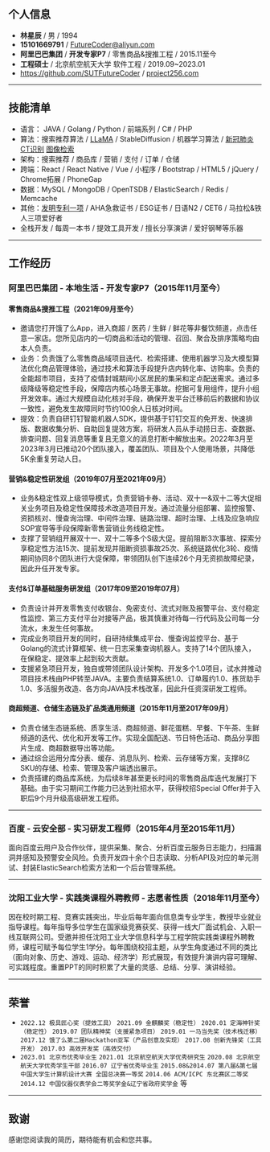 ## 个人信息
* **林星辰** / 男 / 1994
* **15101669791** / <FutureCoder@aliyun.com>
* **阿里巴巴集团** / **开发专家P7** / 零售商品&搜推工程 / 2015.11至今
* **工程硕士** / 北京航空航天大学 软件工程 / 2019.09~2023.01
* <https://github.com/SUTFutureCoder> / [project256.com](https://project256.com)

---

## 技能清单

* 语言： JAVA / Golang / Python / 前端系列 / C# / PHP
* 算法：搜索推荐算法 / [LLaMA](https://github.com/SUTFutureCoder/CLANNAD_LLaMA) / StableDiffusion / 机器学习算法 / [新冠肺炎CT识别](https://colab.research.google.com/drive/1TdP5AecNcIQWDD1EhcGWbTf8CGP5A5hx?usp=sharing) [图像检索](https://colab.research.google.com/drive/13uFqZmEl9FRfQ2kip8osnCSqDtwZNk5T?usp=sharing)  
* 架构：搜索推荐 / 商品库 / 营销 / 支付 / 订单 / 仓储
* 跨端：React / React Native / Vue / 小程序 / Bootstrap / HTML5 / jQuery / Chrome拓展 / PhoneGap
* 数据：MySQL / MongoDB / OpenTSDB / ElasticSearch / Redis / Memcache
* 其他：[发明专利一项](https://aiqicha.baidu.com/patent/info?referId=39a9e6674280d57ea33fb0d7bda3bd4f1e367f56&pid=85252215899659) / AHA急救证书 / ESG证书 / 日语N2 / CET6 / 马拉松&铁人三项爱好者  
* 全栈开发 / 每周一本书 / 提效工具开发 / 擅长分享演讲 / 爱好钢琴等乐器

---

## 工作经历
### 阿里巴巴集团 - 本地生活 - 开发专家P7（2015年11月至今）

#### 零售商品&搜推工程（2021年09月至今）

* 邀请您打开饿了么App，进入商超 / 医药 / 生鲜 / 鲜花等非餐饮频道，点击任意一家店。您所见店内的一切商品和活动的管理、召回、聚合及排序策略均由本人负责。
* 业务：负责饿了么零售商品域项目迭代、检索搭建、使用机器学习及大模型算法优化商品管理体验，通过技术和算法手段提升店内转化率、访购率。负责的全能超市项目，支持了疫情封城期间小区居民的集采和定点配送需求。通过多级降级等稳定性手段，保障店内核心场景无事故。挖掘可复用组件，提升小组开发效率。通过大规模自动化核对手段，确保开发平台迁移前后的数据和协议一致性，避免发生故障同时节约100余人日核对时间。
* 提效：负责自研钉钉智能机器人SDK，提供基于钉钉交互的免开发、快速排版、数据收集分析、自助回复提效方案，将研发人员从手动捞日志、查数据、排查问题、回复消息等重复且无意义的消息打断中解放出来。2022年3月至2023年3月已推动20个团队接入，覆盖团队、项目及个人使用场景，共降低5K余重复劳动人日。

#### 营销&稳定性研发组（2019年07月至2021年09月）

* 业务&稳定性双上级领导模式，负责营销卡券、活动、双十一&双十二等大促相关业务项目及稳定性保障技术改造项目开发。通过流量分组部署、监控报警、资损核对、慢查询治理、中间件治理、链路治理、超时治理、上线及应急响应SOP宣导等手段保障新零售营销业务线稳定性。
* 支撑了营销组开展双十一、双十二等多个S级大促。提前阻断3次事故、探索分享稳定性方法15次、提前发现并阻断资损事故25次、系统链路优化3轮、疫情期间协同8个团队进行大促保障，带领团队创下连续26个月无资损故障纪录，因此升任开发专家。

#### 支付&订单基础服务研发组（2017年09至2019年07月）
* 负责设计并开发零售支付收银台、免密支付、流式对账及报警平台、支付稳定性监控、第三方支付平台对接等产品，极其慎重对待每一行代码及公司每一分流水，未发生任何事故。
* 完成业务项目开发的同时，自研持续集成平台、慢查询监控平台、基于Golang的流式计算框架、统一日志采集查询机器人。支持了14个团队接入，在保稳定、提效率上起到较大贡献。
* 支援紧急项目开发，独自或带领团队设计架构、开发多个1.0项目，试水并推动项目技术栈由PHP转至JAVA。主要负责结算系统1.0、订单履约1.0、拣货助手1.0、多活服务改造、各方向JAVA技术栈改革，因此升任资深研发工程师。  

#### 商超频道、仓储生态链及扩品类通用频道（2015年11月至2017年09月）
* 负责仓储生态链系统、质享生活、商超频道、鲜花蛋糕、早餐、下午茶、生鲜频道的迭代、优化和开发等工作。实现全国配送、节日特色活动、商品分享图片生成、商超数据导出等功能。
* 通过综合运用分库分表、缓存、消息队列、检索、云存储等方案，支撑8亿SKU的存储、检索、管理及客户端透出展示。
* 负责搭建的商品库系统，为后续8年甚至更长时间的零售商品库迭代发展打下基础。由于实习期间工作能力已达到社招水平，获得校招Special Offer并于入职后9个月升级高级研发工程师。

---

### 百度 - 云安全部 - 实习研发工程师（2015年4月至2015年11月）
面向百度云用户及合作伙伴，提供采集、聚合、分析百度云服务日志能力，扫描漏洞并感知及预警安全风险。负责开发四十余个日志读取、分析API及对应的单元测试、封装ElasticSearch检索方法和一个后台管理系统。

---

### 沈阳工业大学 - 实践类课程外聘教师 - 志愿者性质（2018年11月至今）
因在校时期工程、竞赛实践突出，毕业后每年面向信息类专业学生，教授毕业就业指导课程。每年指导多位学生在国家级竞赛获奖、获得一线大厂面试机会、入职一线互联网公司。受邀并担任沈阳工业大学信息科学与工程学院实践类课程外聘教师，课程可赋予每位学生1学分。每年围绕校招主题，从学生角度通过不同的类比（面向对象、历史、游戏、运动、经济学）形式展现，有效提升演讲内容可理解、可实践程度。重置PPT的同时积累了大量的灵感、总结、分享、演讲经验。

---

## 荣誉
* `2022.12 极具匠心奖（提效工具）`  `2021.09 金麒麟奖（稳定性）`  `2020.01 定海神针奖（稳定性）` `2019.07 团队精神奖（支援紧急项目）`  `2019.01 一马当先奖（技术栈迁移）` `2017.12 饿了么第二届Hackathon亚军（产品创意及实现）` `2017.08 创新先锋奖（工具开发）` `2017.03 高效开发奖（高效交付）  `
* `2023.01 北京市优秀毕业生`  `2021.01 北京航空航天大学优秀研究生` `2020.08 北京航空航天大学优秀学生干部` `2016.07 辽宁省优秀毕业生` `2015.08&2014.07 第八届&第七届中国大学生计算机设计大赛 全国总决赛一等奖` `2014.06 ACM/ICPC 东北赛区二等奖` `2014.12 中国仪器仪表学会二等奖学金&辽宁省政府奖学金` 等

---

## 致谢
感谢您阅读我的简历，期待能有机会和您共事。
